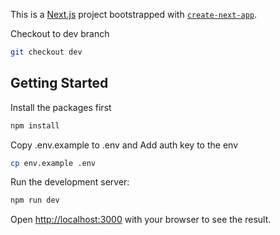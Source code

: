 This is a [Next.js](https://nextjs.org) project bootstrapped with [`create-next-app`](https://nextjs.org/docs/app/api-reference/cli/create-next-app).

Checkout to dev branch

```bash
git checkout dev
```

## Getting Started

Install the packages first

```bash
npm install
```

Copy .env.example to .env
and Add auth key to the env

```bash
cp env.example .env
```

Run the development server:

```bash
npm run dev

```

Open [http://localhost:3000](http://localhost:3000) with your browser to see the result.
